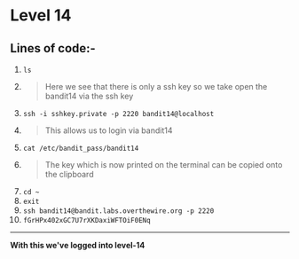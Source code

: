 # Level 14
## Lines of code:-
1. `ls`
2. > Here we see that there is only a ssh key so we take open the bandit14 via the ssh key
3. `ssh -i sshkey.private -p 2220 bandit14@localhost`
4. > This allows us to login via bandit14
5. `cat /etc/bandit_pass/bandit14`
6. > The key which is now printed on the terminal can be copied onto the clipboard
7. `cd ~`
8. `exit`
9. `ssh bandit14@bandit.labs.overthewire.org -p 2220`
10. `fGrHPx402xGC7U7rXKDaxiWFTOiF0ENq`
---
**With this we've logged into level-14**
